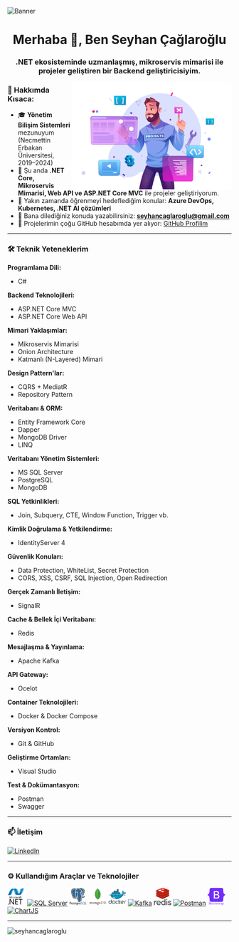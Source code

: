 ![Banner](https://media.licdn.com/dms/image/v2/D4D16AQGw0oQ6afbkmA/profile-displaybackgroundimage-shrink_350_1400/B4DZbY1xxsH8AY-/0/1747394699011?e=1752710400&v=beta&t=059P-foABYRuJ0AmyoWllMyxuTW2iCSQBrTeBO-A7wU)

<h1 align="center">Merhaba 👋, Ben Seyhan Çağlaroğlu</h1>
<h3 align="center">.NET ekosisteminde uzmanlaşmış, mikroservis mimarisi ile projeler geliştiren bir Backend geliştiricisiyim.</h3>

<img align="right" src="https://github.com/SeyhanCaglaroglu/SeyhanCaglaroglu/blob/main/2211.w026.n002.2759B.p1.2759.jpg?raw=true" width="360px"/>

### 🚀 Hakkımda Kısaca:

- 🎓 **Yönetim Bilişim Sistemleri** mezunuyum (Necmettin Erbakan Üniversitesi, 2019–2024)
- 🔭 Şu anda **.NET Core, Mikroservis Mimarisi, Web API ve ASP.NET Core MVC** ile projeler geliştiriyorum.
- 🌱 Yakın zamanda öğrenmeyi hedeflediğim konular: **Azure DevOps, Kubernetes, .NET AI çözümleri**
- 💬 Bana dilediğiniz konuda yazabilirsiniz: **seyhancaglaroglu@gmail.com**
- 🔗 Projelerimin çoğu GitHub hesabımda yer alıyor: [GitHub Profilim](https://github.com/SeyhanCaglaroglu)

---

### 🛠️ Teknik Yeteneklerim

**Programlama Dili:**
- C#

**Backend Teknolojileri:**
- ASP.NET Core MVC
- ASP.NET Core Web API

**Mimari Yaklaşımlar:**
- Mikroservis Mimarisi
- Onion Architecture
- Katmanlı (N-Layered) Mimari

**Design Pattern'lar:**
- CQRS + MediatR
- Repository Pattern

**Veritabanı & ORM:**
- Entity Framework Core
- Dapper
- MongoDB Driver
- LINQ

**Veritabanı Yönetim Sistemleri:**
- MS SQL Server
- PostgreSQL
- MongoDB

**SQL Yetkinlikleri:**
- Join, Subquery, CTE, Window Function, Trigger vb.

**Kimlik Doğrulama & Yetkilendirme:**
- IdentityServer 4

**Güvenlik Konuları:**
- Data Protection, WhiteList, Secret Protection
- CORS, XSS, CSRF, SQL Injection, Open Redirection

**Gerçek Zamanlı İletişim:**
- SignalR

**Cache & Bellek İçi Veritabanı:**
- Redis

**Mesajlaşma & Yayınlama:**
- Apache Kafka

**API Gateway:**
- Ocelot

**Container Teknolojileri:**
- Docker & Docker Compose

**Versiyon Kontrol:**
- Git & GitHub

**Geliştirme Ortamları:**
- Visual Studio

**Test & Dokümantasyon:**
- Postman
- Swagger

---

### 📫 İletişim

<p align="left">
<a href="https://www.linkedin.com/in/seyhan-%C3%A7a%C4%9Flaro%C4%9Flu-083b9929a/" target="_blank">
<img align="center" src="https://raw.githubusercontent.com/rahuldkjain/github-profile-readme-generator/master/src/images/icons/Social/linked-in-alt.svg" alt="LinkedIn" height="30" width="40" />
</a>
</p>

---

### ⚙️ Kullandığım Araçlar ve Teknolojiler

<p align="left">
<a href="https://dotnet.microsoft.com/" target="_blank"><img src="https://raw.githubusercontent.com/devicons/devicon/master/icons/dot-net/dot-net-original-wordmark.svg" alt=".NET" width="40" height="40"/></a>
<a href="https://www.microsoft.com/en-us/sql-server" target="_blank"><img src="https://www.svgrepo.com/show/303229/microsoft-sql-server-logo.svg" alt="SQL Server" width="40" height="40"/></a>
<a href="https://www.postgresql.org" target="_blank"><img src="https://raw.githubusercontent.com/devicons/devicon/master/icons/postgresql/postgresql-original-wordmark.svg" alt="PostgreSQL" width="40" height="40"/></a>
<a href="https://www.mongodb.com/" target="_blank"><img src="https://raw.githubusercontent.com/devicons/devicon/master/icons/mongodb/mongodb-original-wordmark.svg" alt="MongoDB" width="40" height="40"/></a>
<a href="https://www.docker.com/" target="_blank"><img src="https://raw.githubusercontent.com/devicons/devicon/master/icons/docker/docker-original-wordmark.svg" alt="Docker" width="40" height="40"/></a>
<a href="https://kafka.apache.org/" target="_blank"><img src="https://www.vectorlogo.zone/logos/apache_kafka/apache_kafka-icon.svg" alt="Kafka" width="40" height="40"/></a>
<a href="https://redis.io" target="_blank"><img src="https://raw.githubusercontent.com/devicons/devicon/master/icons/redis/redis-original-wordmark.svg" alt="Redis" width="40" height="40"/></a>
<a href="https://postman.com" target="_blank"><img src="https://www.vectorlogo.zone/logos/getpostman/getpostman-icon.svg" alt="Postman" width="40" height="40"/></a>
<a href="https://getbootstrap.com" target="_blank"><img src="https://raw.githubusercontent.com/devicons/devicon/master/icons/bootstrap/bootstrap-plain-wordmark.svg" alt="Bootstrap" width="40" height="40"/></a>
<a href="https://www.chartjs.org" target="_blank"><img src="https://www.chartjs.org/media/logo-title.svg" alt="ChartJS" width="40" height="40"/></a>
</p>

---

<p><img align="left" src="https://github-readme-streak-stats.herokuapp.com/?user=seyhancaglaroglu&" alt="seyhancaglaroglu" /></p>
